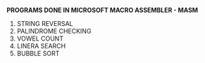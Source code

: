 **PROGRAMS DONE IN MICROSOFT MACRO ASSEMBLER - MASM**

1. STRING REVERSAL
2. PALINDROME CHECKING 
3. VOWEL COUNT
4. LINERA SEARCH
5. BUBBLE SORT
    
